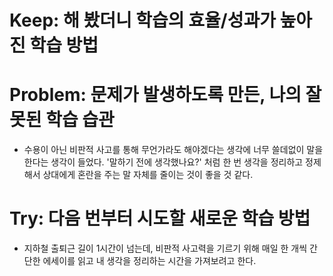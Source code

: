 # Keep: 해 봤더니 학습의 효율/성과가 높아진 학습 방법

# Problem: 문제가 발생하도록 만든, 나의 잘못된 학습 습관

- 수용이 아닌 비판적 사고를 통해 무언가라도 해야겠다는 생각에 너무 쓸데없이 말을 한다는 생각이 들었다. '말하기 전에 생각했나요?' 처럼 한 번 생각을 정리하고 정제해서 상대에게 혼란을 주는 말 자체를 줄이는 것이 좋을 것 같다.

# Try: 다음 번부터 시도할 새로운 학습 방법

- 지하철 출퇴근 길이 1시간이 넘는데, 비판적 사고력을 기르기 위해 매일 한 개씩 간단한 에세이를 읽고 내 생각을 정리하는 시간을 가져보려고 한다.
